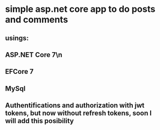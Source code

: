 # simple asp.net core app to do posts and comments
## usings:
  ## ASP.NET Core 7\n
  ## EFCore 7
  ## MySql
  ## Authentifications and authorization with jwt tokens, but now without refresh tokens, soon I will add this posibility
